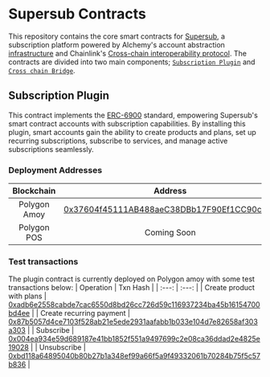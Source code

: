 # Supersub Contracts

This repository contains the core smart contracts for [Supersub](https://supersub.vercel.app/), a subscription platform powered by Alchemy's account abstraction [infrastructure](https://www.alchemy.com/account-abstraction-infrastructure) and Chainlink's [Cross-chain interoperability protocol](https://chain.link/cross-chain). The contracts are divided into two main components; [`Subscription Plugin`](contracts/SubscriptionPlugin.sol) and [`Cross chain Bridge`](contracts/CCIP.sol).

## Subscription Plugin

This contract implements the [ERC-6900](https://eips.ethereum.org/EIPS/eip-6900) standard, empowering Supersub's smart contract accounts with subscription capabilities. By installing this plugin, smart accounts gain the ability to create products and plans, set up recurring subscriptions, subscribe to services, and manage active subscriptions seamlessly.

### Deployment Addresses

|  Blockchain  |                                                            Address                                                            |
| :----------: | :---------------------------------------------------------------------------------------------------------------------------: |
| Polygon Amoy | [0x37604f45111AB488aeC38DBb17F90Ef1CC90cc32](https://amoy.polygonscan.com/address/0x37604f45111ab488aec38dbb17f90ef1cc90cc32) |
| Polygon POS  |                                                          Coming Soon                                                          |

### Test transactions

The plugin contract is currently deployed on Polygon amoy with some test transactions below:
| Operation | Txn Hash |
| :---: | :---: |
| Create product with plans | [0xadb6e2558cabde7cac6550d8bd26cc726d59c116937234ba45b16154700bd4ee](https://amoy.polygonscan.com/tx/0xadb6e2558cabde7cac6550d8bd26cc726d59c116937234ba45b16154700bd4ee) |
| Create recurring payment | [0x87b5057d4ce7103f528ab21e5ede2931aafabb1b033e104d7e82658af303a303](https://amoy.polygonscan.com/tx/0x87b5057d4ce7103f528ab21e5ede2931aafabb1b033e104d7e82658af303a303) |
| Subscribe | [0x004ea934e59d689187e41bb1852f551a9497699c2e08ca36ddad2e4825e19028](https://amoy.polygonscan.com/tx/0x004ea934e59d689187e41bb1852f551a9497699c2e08ca36ddad2e4825e19028) |
| Unsubscribe | [0xbd118a64895040b80b27b1a348ef99a66f5a9f49332061b70284b75f5c57b836](https://amoy.polygonscan.com/tx/0xbd118a64895040b80b27b1a348ef99a66f5a9f49332061b70284b75f5c57b836) |

<!-- 2. **Cross-Chain Bridge Contract**: Leveraging the Chainlink Cross-Chain Interoperability Protocol (CCIP), this contract facilitates secure asset transfers between different blockchain networks. It enables providers to accept subscriptions on multiple chains and also allows users send assets to multiple chains. -->
